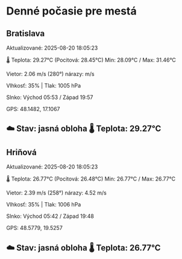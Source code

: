 ﻿# Denné počasie pre mestá

## Bratislava
Aktualizované: 2025-08-20 18:05:23

🌡️ Teplota: 29.27°C 
(Pocitová: 28.45°C)
Min: 28.09°C / Max: 31.46°C

Vietor: 2.06 m/s    (280°) 
nárazy:  m/s

Vlhkosť: 35% | Tlak: 1005 hPa

Slnko: Východ 05:53 / Západ 19:57

GPS: 48.1482, 17.1067

☁️ Stav: jasná obloha        🌡️ Teplota: 29.27°C
---

## Hriňová
Aktualizované: 2025-08-20 18:05:23

🌡️ Teplota: 26.77°C 
(Pocitová: 26.48°C)
Min: 26.77°C / Max: 26.77°C

Vietor: 2.39 m/s (258°)
nárazy: 4.52 m/s

Vlhkosť: 35% | Tlak: 1006 hPa

Slnko: Východ 05:42 / Západ 19:48

GPS: 48.5779, 19.5257

☁️ Stav: jasná obloha        🌡️ Teplota: 26.77°C
---
